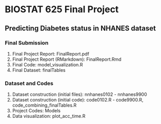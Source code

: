 # BIOSTAT 625 Final Project

## Predicting Diabetes status in NHANES dataset

### Final Submission
1) Final Project Report: FinalReport.pdf
2) Final Project Report (RMarkdown): FinalReport.Rmd
3) Final Code: model_visualization.R
4) Final Dataset: finalTables 

### Dataset and Codes
1) Dataset construction (initial files): nnhanes0102 - nnhanes9900
2) Dataset construction (initial code): code0102.R - code9900.R, code_combining_finalTables.R
3) Project Codes: Models 
4) Data visualization: plot_acc_time.R

